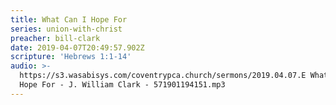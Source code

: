 ```yaml
---
title: What Can I Hope For
series: union-with-christ
preacher: bill-clark
date: 2019-04-07T20:49:57.902Z
scripture: 'Hebrews 1:1-14'
audio: >-
  https://s3.wasabisys.com/coventrypca.church/sermons/2019.04.07.E What Can I
  Hope For - J. William Clark - 571901194151.mp3
---
```

